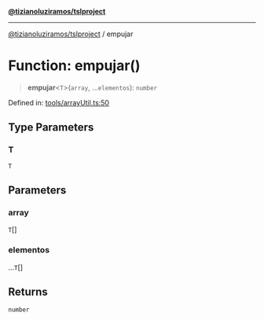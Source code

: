 [**@tizianoluziramos/tslproject**](../README.md)

***

[@tizianoluziramos/tslproject](../globals.md) / empujar

# Function: empujar()

> **empujar**\<`T`\>(`array`, ...`elementos`): `number`

Defined in: [tools/arrayUtil.ts:50](https://github.com/tizianoluziramos/TypeScript-Lenguage-Proyect/blob/1a68252d6a31602ecc3346fe4bed87bd01ab43ff/src/tools/arrayUtil.ts#L50)

## Type Parameters

### T

`T`

## Parameters

### array

`T`[]

### elementos

...`T`[]

## Returns

`number`
